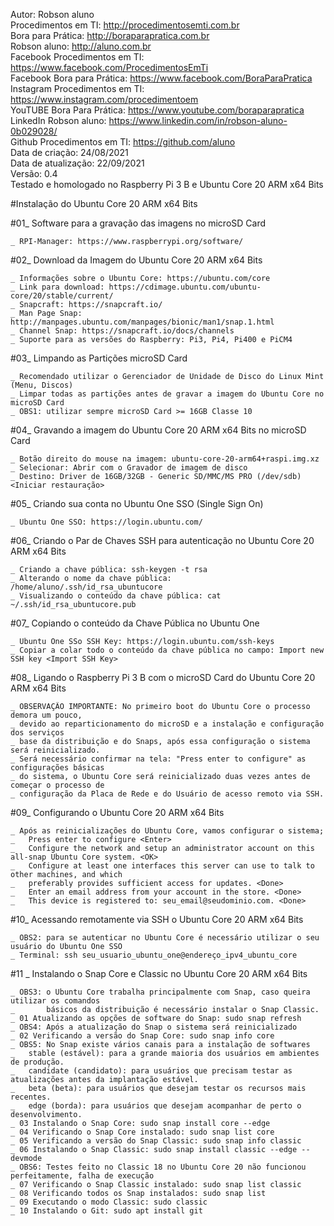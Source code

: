 Autor: Robson aluno<br>
Procedimentos em TI: http://procedimentosemti.com.br<br>
Bora para Prática: http://boraparapratica.com.br<br>
Robson aluno: http://aluno.com.br<br>
Facebook Procedimentos em TI: https://www.facebook.com/ProcedimentosEmTi<br>
Facebook Bora para Prática: https://www.facebook.com/BoraParaPratica<br>
Instagram Procedimentos em TI: https://www.instagram.com/procedimentoem<br>
YouTUBE Bora Para Prática: https://www.youtube.com/boraparapratica<br>
LinkedIn Robson aluno: https://www.linkedin.com/in/robson-aluno-0b029028/<br>
Github Procedimentos em TI: https://github.com/aluno<br>
Data de criação: 24/08/2021<br>
Data de atualização: 22/09/2021<br>
Versão: 0.4<br>
Testado e homologado no Raspberry Pi 3 B e Ubuntu Core 20 ARM x64 Bits

#Instalação do Ubuntu Core 20 ARM x64 Bits

#01_ Software para a gravação das imagens no microSD Card<br>

	_ RPI-Manager: https://www.raspberrypi.org/software/

#02_ Download da Imagem do Ubuntu Core 20 ARM x64 Bits
	
	_ Informações sobre o Ubuntu Core: https://ubuntu.com/core
	_ Link para download: https://cdimage.ubuntu.com/ubuntu-core/20/stable/current/
	_ Snapcraft: https://snapcraft.io/
	_ Man Page Snap: http://manpages.ubuntu.com/manpages/bionic/man1/snap.1.html
	_ Channel Snap: https://snapcraft.io/docs/channels
	_ Suporte para as versões do Raspberry: Pi3, Pi4, Pi400 e PiCM4

#03_ Limpando as Partições microSD Card

	_ Recomendado utilizar o Gerenciador de Unidade de Disco do Linux Mint (Menu, Discos)
	_ Limpar todas as partições antes de gravar a imagem do Ubuntu Core no microSD Card
	_ OBS1: utilizar sempre microSD Card >= 16GB Classe 10

#04_ Gravando a imagem do Ubuntu Core 20 ARM x64 Bits no microSD Card

	_ Botão direito do mouse na imagem: ubuntu-core-20-arm64+raspi.img.xz
	_ Selecionar: Abrir com o Gravador de imagem de disco
	_ Destino: Driver de 16GB/32GB - Generic SD/MMC/MS PRO (/dev/sdb) <Iniciar restauração>

#05_ Criando sua conta no Ubuntu One SSO (Single Sign On)

	_ Ubuntu One SSO: https://login.ubuntu.com/

#06_ Criando o Par de Chaves SSH para autenticação no Ubuntu Core 20 ARM x64 Bits

	_ Criando a chave pública: ssh-keygen -t rsa
	_ Alterando o nome da chave pública: /home/aluno/.ssh/id_rsa_ubuntucore
	_ Visualizando o conteúdo da chave pública: cat ~/.ssh/id_rsa_ubuntucore.pub

#07_ Copiando o conteúdo da Chave Pública no Ubuntu One

	_ Ubuntu One SSo SSH Key: https://login.ubuntu.com/ssh-keys
	_ Copiar a colar todo o conteúdo da chave pública no campo: Import new SSH key <Import SSH Key>

#08_ Ligando o Raspberry Pi 3 B com o microSD Card do Ubuntu Core 20 ARM x64 Bits

	_ OBSERVAÇÃO IMPORTANTE: No primeiro boot do Ubuntu Core o processo demora um pouco, 
	_ devido ao reparticionamento do microSD e a instalação e configuração dos serviços 
	_ base da distribuição e do Snaps, após essa configuração o sistema será reinicializado.
	_ Será necessário confirmar na tela: "Press enter to configure" as configurações básicas
	_ do sistema, o Ubuntu Core será reinicializado duas vezes antes de começar o processo de
	_ configuração da Placa de Rede e do Usuário de acesso remoto via SSH.

#09_ Configurando o Ubuntu Core 20 ARM x64 Bits

	_ Após as reinicializações do Ubuntu Core, vamos configurar o sistema;
	_	Press enter to configure <Enter>
	_	Configure the network and setup an administrator account on this all-snap Ubuntu Core system. <OK>
	_	Configure at least one interfaces this server can use to talk to other machines, and which
	_	preferably provides sufficient access for updates. <Done>
	_	Enter an email address from your account in the store. <Done>
	_ 	This device is registered to: seu_email@seudominio.com. <Done>

#10_ Acessando remotamente via SSH o Ubuntu Core 20 ARM x64 Bits

	_ OBS2: para se autenticar no Ubuntu Core é necessário utilizar o seu usuário do Ubuntu One SSO
	_ Terminal: ssh seu_usuario_ubuntu_one@endereço_ipv4_ubuntu_core

#11 _ Instalando o Snap Core e Classic no Ubuntu Core 20 ARM x64 Bits

	_ OBS3: o Ubuntu Core trabalha principalmente com Snap, caso queira utilizar os comandos
	_       básicos da distribuição é necessário instalar o Snap Classic.
	_ 01 Atualizando as opções de software do Snap: sudo snap refresh
	_ OBS4: Após a atualização do Snap o sistema será reinicializado
	_ 02 Verificando a versão do Snap Core: sudo snap info core
	_ OBS5: No Snap existe vários canais para a instalação de softwares
	_	stable (estável): para a grande maioria dos usuários em ambientes de produção.
	_	candidate (candidato): para usuários que precisam testar as atualizações antes da implantação estável.
	_	beta (beta): para usuários que desejam testar os recursos mais recentes.
	_	edge (borda): para usuários que desejam acompanhar de perto o desenvolvimento.
	_ 03 Instalando o Snap Core: sudo snap install core --edge
	_ 04 Verificando o Snap Core instalado: sudo snap list core
	_ 05 Verificando a versão do Snap Classic: sudo snap info classic
	_ 06 Instalando o Snap Classic: sudo snap install classic --edge --devmode
	_ OBS6: Testes feito no Classic 18 no Ubuntu Core 20 não funcionou perfeitamente, falha de execução
	_ 07 Verificando o Snap Classic instalado: sudo snap list classic
	_ 08 Verificando todos os Snap instalados: sudo snap list
	_ 09 Executando o modo Classic: sudo classic
	_ 10 Instalando o Git: sudo apt install git